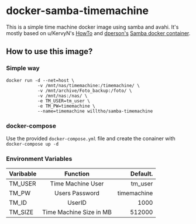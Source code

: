 # docker-samba-timemachine
This is a simple time machine docker image using samba and avahi. It's mostly based on u/KervyN's [HowTo](https://www.reddit.com/r/homelab/comments/83vkaz/howto_make_time_machine_backups_on_a_samba/) and [dperson's](https://github.com/dperson) [Samba docker container](https://github.com/dperson/samba).

## How to use this image?

### Simple way
```
docker run -d --net=host \
            -v /mnt/nas/timemachine:/timemachine/ \
            -v /mnt/archive/Foto_backup:/foto/ \
            -v /mnt/nas:/nas/ \
            -e TM_USER=tm_user \
            -e TM_PW=timemachine \
            --name=timemachine willtho/samba-timemachine
```

### docker-compose
Use the provided `docker-compose.yml` file and create the conainer with `docker-compose up -d`

### Environment Variables
| Varibable | Function                | Default.    |
| ----------|:-----------------------:|-------------:|
| TM_USER   | Time Machine User       | tm_user |
| TM_PW     | Users Password          | timemachine |
| TM_ID     | UserID                  | 1000        |
| TM_SIZE   | Time Machine Size in MB | 512000      |
